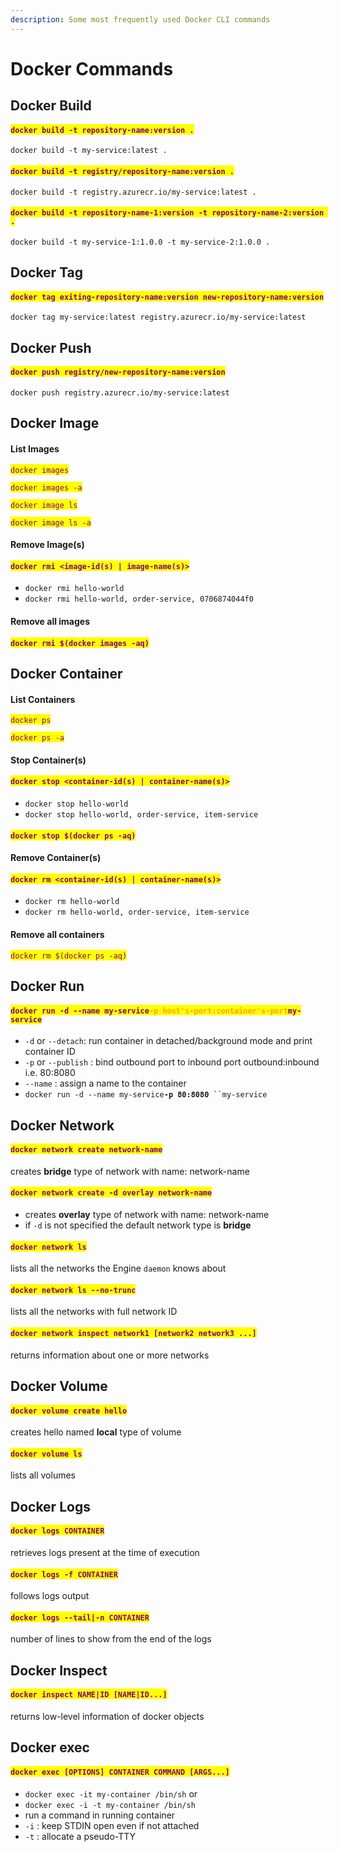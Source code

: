 ```yaml
---
description: Some most frequently used Docker CLI commands
---
```


# Docker Commands

## Docker Build

#### <mark style="color:purple;">`docker build -t repository-name:version .`</mark>

`docker build -t my-service:latest .`

#### <mark style="color:purple;">`docker build -t registry/repository-name:version .`</mark>

`docker build -t registry.azurecr.io/my-service:latest .`

#### <mark style="color:purple;">`docker build -t repository-name-1:version -t repository-name-2:version .`</mark>

`docker build -t my-service-1:1.0.0 -t my-service-2:1.0.0 .`

## Docker Tag

#### <mark style="color:purple;">`docker tag exiting-repository-name:version new-repository-name:version`</mark>

`docker tag my-service:latest registry.azurecr.io/my-service:latest`

## Docker Push

#### <mark style="color:purple;">`docker push registry/new-repository-name:version`</mark>

`docker push registry.azurecr.io/my-service:latest`

## Docker Image

#### List Images

<mark style="color:purple;">`docker images`</mark>

<mark style="color:purple;">`docker images -a`</mark>

<mark style="color:purple;">`docker image ls`</mark>

<mark style="color:purple;">`docker image ls -a`</mark>

#### Remove Image(s)

#### <mark style="color:purple;">`docker rmi <image-id(s) | image-name(s)>`</mark>

* `docker rmi hello-world`
* `docker rmi hello-world, order-service, 0706874044f0`

#### Remove all images

#### <mark style="color:purple;">`docker rmi $(docker images -aq)`</mark>

## Docker Container

#### List Containers

<mark style="color:purple;">`docker ps`</mark>

<mark style="color:purple;">`docker ps -a`</mark>

#### Stop Container(s)

#### <mark style="color:purple;">`docker stop <container-id(s) | container-name(s)>`</mark>

* `docker stop hello-world`
* `docker stop hello-world, order-service, item-service`

#### <mark style="color:purple;">`docker stop $(docker ps -aq)`</mark>

#### Remove Container(s)

#### <mark style="color:purple;">`docker rm <container-id(s) | container-name(s)>`</mark>

* `docker rm hello-world`
* `docker rm hello-world, order-service, item-service`

#### Remove all containers

<mark style="color:purple;">`docker rm $(docker ps -aq)`</mark>

## Docker Run

#### <mark style="color:purple;">`docker run -d --name my-service`</mark><mark style="color:orange;">**`-p host's-port:container's-port`**</mark><mark style="color:purple;">`my-service`</mark>

* `-d` or `--detach`: run container in detached/background mode and print container ID
* `-p` or `--publish` : bind outbound port to inbound port outbound:inbound i.e. 80:8080
* `--name` : assign a name to the container
* `docker run -d --name my-service`**`-p 80:8080`**` ``my-service`

## Docker Network

#### <mark style="color:purple;">`docker network create network-name`</mark>

creates **bridge** type of network with name: network-name

#### <mark style="color:purple;">`docker network create -d overlay network-name`</mark>

* creates **overlay** type of network with name: network-name
* if `-d` is not specified the default network type is **bridge**

#### <mark style="color:purple;">`docker network ls`</mark>

lists all the networks the Engine `daemon` knows about&#x20;

#### <mark style="color:purple;">`docker network ls --no-trunc`</mark>

lists all the networks with full network ID

#### <mark style="color:purple;">`docker network inspect network1 [network2 network3 ...]`</mark>

returns information about one or more networks

## Docker Volume

#### <mark style="color:purple;">`docker volume create hello`</mark>

creates hello named **local** type of volume

#### <mark style="color:purple;">`docker volume ls`</mark>

lists all volumes

## Docker Logs

#### <mark style="color:purple;">`docker logs CONTAINER`</mark>

retrieves logs present at the time of execution

#### <mark style="color:purple;">`docker logs -f CONTAINER`</mark>

follows logs output

#### <mark style="color:purple;">`docker logs --tail|-n CONTAINER`</mark>

number of lines to show from the end of the logs

## Docker Inspect

#### <mark style="color:purple;">`docker inspect NAME|ID [NAME|ID...]`</mark>

returns low-level information of docker objects

## Docker exec

#### <mark style="color:purple;">`docker exec [OPTIONS] CONTAINER COMMAND [ARGS...]`</mark>

* `docker exec -it my-container /bin/sh` or
* `docker exec -i -t my-container /bin/sh`
* run a command in running container
* `-i` : keep STDIN open even if not attached
* `-t` : allocate a pseudo-TTY
